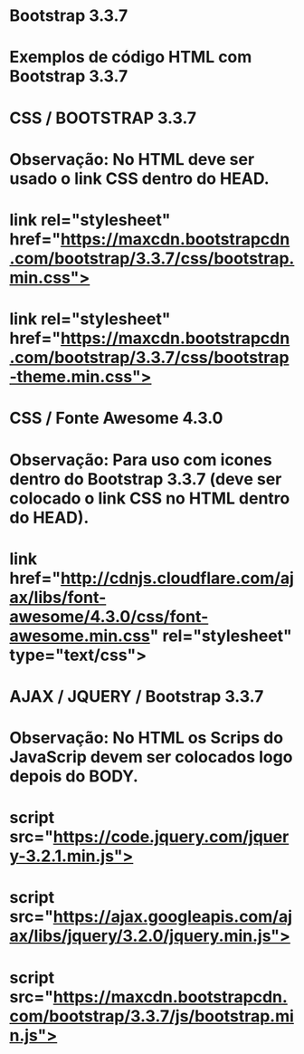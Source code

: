 # Bootstrap 3.3.7
#
# Exemplos de código HTML com Bootstrap 3.3.7
#
#  CSS / BOOTSTRAP 3.3.7  
#  Observação: No HTML deve ser usado o link CSS dentro do HEAD.         
#  link rel="stylesheet" href="https://maxcdn.bootstrapcdn.com/bootstrap/3.3.7/css/bootstrap.min.css">  
#  link rel="stylesheet" href="https://maxcdn.bootstrapcdn.com/bootstrap/3.3.7/css/bootstrap-theme.min.css">
#
#  CSS / Fonte Awesome 4.3.0 
#  Observação: Para uso com icones dentro do Bootstrap 3.3.7 (deve ser colocado o link CSS no HTML dentro do HEAD).
#  link href="http://cdnjs.cloudflare.com/ajax/libs/font-awesome/4.3.0/css/font-awesome.min.css" rel="stylesheet" type="text/css">
#        
#  AJAX / JQUERY / Bootstrap 3.3.7 
#  Observação: No HTML os Scrips do JavaScrip devem ser colocados logo depois do BODY.
#  script src="https://code.jquery.com/jquery-3.2.1.min.js"></script> 
#  script src="https://ajax.googleapis.com/ajax/libs/jquery/3.2.0/jquery.min.js"></script>
#  script src="https://maxcdn.bootstrapcdn.com/bootstrap/3.3.7/js/bootstrap.min.js"></script>        
#

